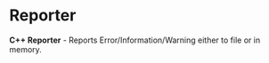 Reporter
========

**C++ Reporter** - Reports Error/Information/Warning either to file or in memory.
